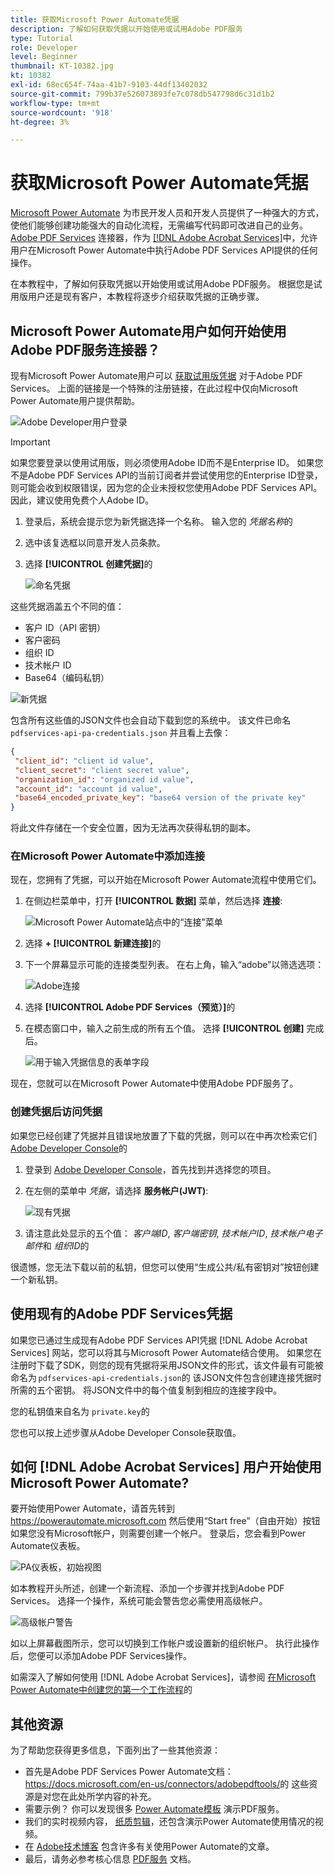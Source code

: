 ```yaml
---
title: 获取Microsoft Power Automate凭据
description: 了解如何获取凭据以开始使用或试用Adobe PDF服务
type: Tutorial
role: Developer
level: Beginner
thumbnail: KT-10382.jpg
kt: 10382
exl-id: 68ec654f-74aa-41b7-9103-44df13402032
source-git-commit: 799b37e526073893fe7c078db547798d6c31d1b2
workflow-type: tm+mt
source-wordcount: '918'
ht-degree: 3%

---
```


# 获取Microsoft Power Automate凭据

[Microsoft Power Automate](https://powerautomate.microsoft.com/) 为市民开发人员和开发人员提供了一种强大的方式，使他们能够创建功能强大的自动化流程，无需编写代码即可改进自己的业务。 [Adobe PDF Services](https://us.flow.microsoft.com/zh-cn/connectors/shared_adobepdftools/adobe-pdf-services/) 连接器，作为 [[!DNL Adobe Acrobat Services]](https://developer.adobe.com/document-services)中，允许用户在Microsoft Power Automate中执行Adobe PDF Services API提供的任何操作。

在本教程中，了解如何获取凭据以开始使用或试用Adobe PDF服务。 根据您是试用版用户还是现有客户，本教程将逐步介绍获取凭据的正确步骤。

## Microsoft Power Automate用户如何开始使用Adobe PDF服务连接器？

现有Microsoft Power Automate用户可以 [获取试用版凭据](https://www.adobe.com/cn/go/powerautomate_getstarted) 对于Adobe PDF Services。 上面的链接是一个特殊的注册链接，在此过程中仅向Microsoft Power Automate用户提供帮助。

![Adobe Developer用户登录](assets/credentials_1.png)


>[!IMPORTANT]
> 如果您要登录以使用试用版，则必须使用Adobe ID而不是Enterprise ID。 如果您不是Adobe PDF Services API的当前订阅者并尝试使用您的Enterprise ID登录，则可能会收到权限错误，因为您的企业未授权您使用Adobe PDF Services API。 因此，建议使用免费个人Adobe ID。

1. 登录后，系统会提示您为新凭据选择一个名称。 输入您的 *凭据名称*&#x200B;的
1. 选中该复选框以同意开发人员条款。
1. 选择 **[!UICONTROL 创建凭据]**&#x200B;的

   ![命名凭据](assets/credentials_2.png)

这些凭据涵盖五个不同的值：

* 客户 ID（API 密钥）
* 客户密码
* 组织 ID
* 技术帐户 ID
* Base64（编码私钥）

![新凭据](assets/credentials_3.png)

包含所有这些值的JSON文件也会自动下载到您的系统中。 该文件已命名 `pdfservices-api-pa-credentials.json` 并且看上去像：

```json
{
 "client_id": "client id value",
 "client_secret": "client secret value",
 "organization_id": "organized id value",
 "account_id": "account id value",
 "base64_encoded_private_key": "base64 version of the private key"
}
```

将此文件存储在一个安全位置，因为无法再次获得私钥的副本。

### 在Microsoft Power Automate中添加连接

现在，您拥有了凭据，可以开始在Microsoft Power Automate流程中使用它们。

1. 在侧边栏菜单中，打开 **[!UICONTROL 数据]** 菜单，然后选择 **连接**:

   ![Microsoft Power Automate站点中的“连接”菜单](assets/credentials_4.png)

1. 选择 **+ [!UICONTROL 新建连接]**&#x200B;的

1. 下一个屏幕显示可能的连接类型列表。 在右上角，输入“adobe”以筛选选项：

   ![Adobe连接](assets/credentials_5.png)

1. 选择 **[!UICONTROL Adobe PDF Services（预览）]**&#x200B;的
1. 在模态窗口中，输入之前生成的所有五个值。 选择 **[!UICONTROL 创建]** 完成后。

   ![用于输入凭据信息的表单字段](assets/credentials_6.png)

现在，您就可以在Microsoft Power Automate中使用Adobe PDF服务了。

### 创建凭据后访问凭据

如果您已经创建了凭据并且错误地放置了下载的凭据，则可以在中再次检索它们 [Adobe Developer Console](https://developer.adobe.com/console)的

1. 登录到 [Adobe Developer Console](https://developer.adobe.com/console)，首先找到并选择您的项目。
1. 在左侧的菜单中 *凭据*，请选择 **服务帐户(JWT)**:

   ![现有凭据](assets/credentials_7.png)

1. 请注意此处显示的五个值： *客户端ID*, *客户端密钥*, *技术帐户ID*, *技术帐户电子邮件*&#x200B;和 *组织ID*&#x200B;的

很遗憾，您无法下载以前的私钥，但您可以使用“生成公共/私有密钥对”按钮创建一个新私钥。

## 使用现有的Adobe PDF Services凭据

如果您已通过生成现有Adobe PDF Services API凭据 [!DNL Adobe Acrobat Services] 网站，您可以将其与Microsoft Power Automate结合使用。 如果您在注册时下载了SDK，则您的现有凭据将采用JSON文件的形式，该文件最有可能被命名为 `pdfservices-api-credentials.json`的 该JSON文件包含创建连接凭据时所需的五个密钥。 将JSON文件中的每个值复制到相应的连接字段中。

您的私钥值来自名为 `private.key`的

您也可以按上述步骤从Adobe Developer Console获取值。

## 如何 [!DNL Adobe Acrobat Services] 用户开始使用Microsoft Power Automate?

要开始使用Power Automate，请首先转到 <https://powerautomate.microsoft.com> 然后使用“Start free”（自由开始）按钮 如果您没有Microsoft帐户，则需要创建一个帐户。 登录后，您会看到Power Automate仪表板。

![PA仪表板，初始视图](assets/credentials_8.png)

如本教程开头所述，创建一个新流程、添加一个步骤并找到Adobe PDF Services。 选择一个操作，系统可能会警告您必需使用高级帐户。

![高级帐户警告](assets/credentials_9.png)

如以上屏幕截图所示，您可以切换到工作帐户或设置新的组织帐户。 执行此操作后，您便可以添加Adobe PDF Services操作。

如需深入了解如何使用 [!DNL Adobe Acrobat Services]，请参阅 [在Microsoft Power Automate中创建您的第一个工作流程](https://experienceleague.adobe.com/docs/document-services/tutorials/pdfservices/create-workflow-power-automate.html)的

## 其他资源

为了帮助您获得更多信息，下面列出了一些其他资源：

* 首先是Adobe PDF Services Power Automate文档： <https://docs.microsoft.com/en-us/connectors/adobepdftools/>的 这些资源是对您在此处所学内容的补充。
* 需要示例？ 你可以发现很多 [Power Automate模板](https://powerautomate.microsoft.com/en-us/connectors/details/shared_adobepdftools/adobe-pdf-services/) 演示PDF服务。
* 我们的实时视频内容， [纸质剪辑](https://www.youtube.com/playlist?list=PLcVEYUqU7VRe4sT-Bf8flvRz1XXUyGmtF)，还包含演示Power Automate使用情况的视频。
* 在 [Adobe技术博客](https://medium.com/adobetech/tagged/microsoft-power-automate) 包含许多有关使用Power Automate的文章。
* 最后，请务必参考核心信息 [PDF服务](https://developer.adobe.com/cn/document-services/docs/overview/) 文档。
